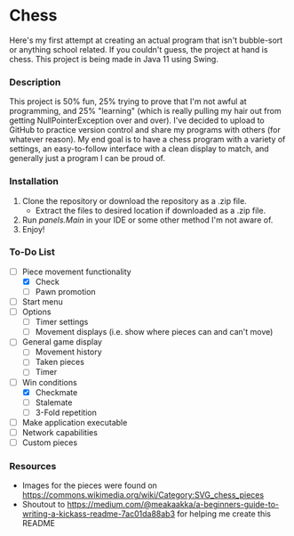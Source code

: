 # Chess
Here's my first attempt at creating an actual program that isn't bubble-sort or anything school related. If you couldn't guess, the project at hand is chess. This project is being made in Java 11 using Swing.

### Description
This project is 50% fun, 25% trying to prove that I'm not awful at programming, and 25% "learning" (which is really pulling my hair out from getting NullPointerException over and over). I've decided to upload to GitHub to practice version control and share my programs with others (for whatever reason). My end goal is to have a chess program with a variety of settings, an easy-to-follow interface with a clean display to match, and generally just a program I can be proud of.

### Installation
1. Clone the repository or download the repository as a .zip file.
   * Extract the files to desired location if downloaded as a .zip file.
2. Run *panels.Main* in your IDE or some other method I'm not aware of.
3. Enjoy!

### To-Do List
- [ ] Piece movement functionality
  - [x] Check
  - [ ] Pawn promotion
- [ ] Start menu
- [ ] Options
  - [ ] Timer settings
  - [ ] Movement displays (i.e. show where pieces can and can't move)
- [ ] General game display
  - [ ] Movement history
  - [ ] Taken pieces
  - [ ] Timer
- [ ] Win conditions
  - [x] Checkmate
  - [ ] Stalemate
  - [ ] 3-Fold repetition
- [ ] Make application executable
- [ ] Network capabilities
- [ ] Custom pieces

### Resources
* Images for the pieces were found on https://commons.wikimedia.org/wiki/Category:SVG_chess_pieces
* Shoutout to https://medium.com/@meakaakka/a-beginners-guide-to-writing-a-kickass-readme-7ac01da88ab3 for helping me create this README
